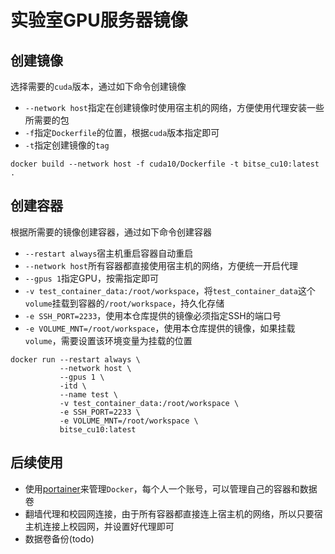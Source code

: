 # 实验室GPU服务器镜像


## 创建镜像
选择需要的`cuda`版本，通过如下命令创建镜像
- `--network host`指定在创建镜像时使用宿主机的网络，方便使用代理安装一些所需要的包
- `-f`指定`Dockerfile`的位置，根据`cuda`版本指定即可
- `-t`指定创建镜像的`tag`

```shell
docker build --network host -f cuda10/Dockerfile -t bitse_cu10:latest .
```

## 创建容器
根据所需要的镜像创建容器，通过如下命令创建容器
- `--restart always`宿主机重启容器自动重启
- `--network host`所有容器都直接使用宿主机的网络，方便统一开启代理
- `--gpus 1`指定GPU，按需指定即可
- `-v test_container_data:/root/workspace`，将`test_container_data`这个`volume`挂载到容器的`/root/workspace`，持久化存储
- `-e SSH_PORT=2233`，使用本仓库提供的镜像必须指定SSH的端口号
- `-e VOLUME_MNT=/root/workspace`，使用本仓库提供的镜像，如果挂载`volume`，需要设置该环境变量为挂载的位置

```shell
docker run --restart always \
           --network host \
           --gpus 1 \
           -itd \
           --name test \
           -v test_container_data:/root/workspace \
           -e SSH_PORT=2233 \
           -e VOLUME_MNT=/root/workspace \
           bitse_cu10:latest
```


## 后续使用

- 使用[portainer](https://github.com/portainer/portainer)来管理`Docker`，每个人一个账号，可以管理自己的容器和数据卷
- 翻墙代理和校园网连接，由于所有容器都直接连上宿主机的网络，所以只要宿主机连接上校园网，并设置好代理即可
- 数据卷备份(todo)
